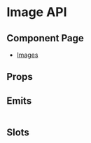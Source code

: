 # Image API

## Component Page
- [Images](../components/images)

## Props
<Table name="image" field="props" />

## Emits
<Table name="image" field="emits" />

## Slots
<Table name="image" field="slots" />
